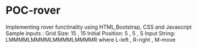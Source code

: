 # POC-rover
Implementing rover functinality using HTML,Bootstrap, CSS and Javascript
Sample inputs :
Grid Size: 15 , 15
Initial Position: 5 , 5 , S
Input String: LMMMMLMMMMLMMMMLMMMMR where L-left , R-right , M-move
